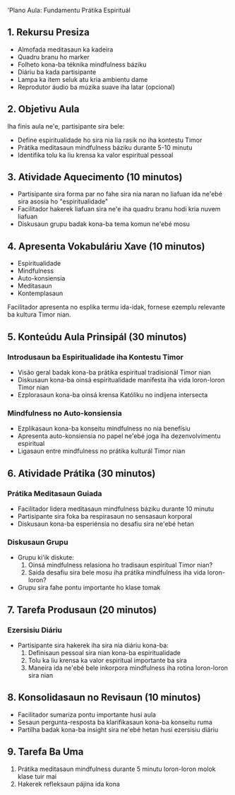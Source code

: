 'Plano Aula: Fundamentu Prátika Espirituál

## 1. Rekursu Presiza

- Almofada meditasaun ka kadeira
- Quadru branu ho marker
- Folheto kona-ba téknika mindfulness báziku
- Diáriu ba kada partisipante
- Lampa ka item seluk atu kria ambientu dame
- Reprodutor áudio ba múzika suave iha latar (opcional)

## 2. Objetivu Aula

Iha finis aula ne'e, partisipante sira bele:
- Define espiritualidade ho sira nia lia rasik no iha kontestu Timor
- Prátika meditasaun mindfulness báziku durante 5-10 minutu
- Identifika tolu ka liu krensa ka valor espiritual pessoal 

## 3. Atividade Aquecimento (10 minutos)

- Partisipante sira forma par no fahe sira nia naran no liafuan ida ne'ebé sira asosia ho "espiritualidade"
- Facilitador hakerek liafuan sira ne'e iha quadru branu hodi kria nuvem liafuan
- Diskusaun grupu badak kona-ba tema komun ne'ebé mosu

## 4. Apresenta Vokabuláriu Xave (10 minutos)

- Espiritualidade
- Mindfulness
- Auto-konsiensia
- Meditasaun
- Kontemplasaun

Facilitador apresenta no esplika termu ida-idak, fornese ezemplu relevante ba kultura Timor nian.

## 5. Konteúdu Aula Prinsipál (30 minutos)

### Introdusaun ba Espiritualidade iha Kontestu Timor
- Visão geral badak kona-ba prátika espiritual tradisionál Timor nian
- Diskusaun kona-ba oinsá espiritualidade manifesta iha vida loron-loron Timor nian
- Ezplorasaun kona-ba oinsá krensa Katóliku no indíjena intersecta

### Mindfulness no Auto-konsiensia
- Ezplikasaun kona-ba konseitu mindfulness no nia benefísiu
- Apresenta auto-konsiensia no papel ne'ebé joga iha dezenvolvimentu espiritual
- Ligasaun entre mindfulness no prátika kulturál Timor nian

## 6. Atividade Prátika (30 minutos)

### Prátika Meditasaun Guiada
- Facilitador lidera meditasaun mindfulness báziku durante 10 minutu
- Partisipante sira foka ba respirasaun no sensasaun korporal
- Diskusaun kona-ba esperiénsia no desafiu sira ne'ebé hetan

### Diskusaun Grupu
- Grupu ki'ik diskute:
  1. Oinsá mindfulness relasiona ho tradisaun espiritual Timor nian?
  2. Saida desafiu sira bele mosu iha prátika mindfulness iha vida loron-loron?
- Grupu sira fahe pontu importante ho klase tomak

## 7. Tarefa Produsaun (20 minutos)

### Ezersisiu Diáriu
- Partisipante sira hakerek iha sira nia diáriu kona-ba:
  1. Definisaun pessoal sira nian kona-ba espiritualidade
  2. Tolu ka liu krensa ka valor espiritual importante ba sira
  3. Maneira ida ne'ebé bele inkorpora mindfulness iha rotina loron-loron sira nian

## 8. Konsolidasaun no Revisaun (10 minutos)

- Facilitador sumariza pontu importante husi aula
- Sesaun pergunta-resposta ba klarifikasaun kona-ba konseitu ruma
- Partilha badak kona-ba insight sira ne'ebé hetan husi ezersisiu diáriu

## 9. Tarefa Ba Uma

1. Prátika meditasaun mindfulness durante 5 minutu loron-loron molok klase tuir mai
2. Hakerek refleksaun pájina ida kona